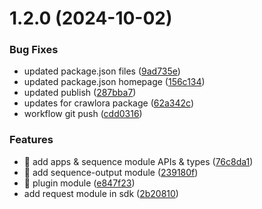 # 1.2.0 (2024-10-02)


### Bug Fixes

* updated package.json files ([9ad735e](https://github.com/crawlora-com/typescript-sdk/commit/9ad735ea5594973105ac766d335dc135fa938c34))
* updated package.json homepage ([156c134](https://github.com/crawlora-com/typescript-sdk/commit/156c134fa00a8384329e90dd441ee2425893ac10))
* updated publish ([287bba7](https://github.com/crawlora-com/typescript-sdk/commit/287bba7fc4abc460c45c6a6876b3c973aa31af3f))
* updates for crawlora package ([62a342c](https://github.com/crawlora-com/typescript-sdk/commit/62a342c1b66b290063c70a710bc34d86c4a39662))
* workflow git push ([cdd0316](https://github.com/crawlora-com/typescript-sdk/commit/cdd031665779aca8aff5798fc009098953abb564))


### Features

* 🎸 add apps & sequence module APIs & types ([76c8da1](https://github.com/crawlora-com/typescript-sdk/commit/76c8da1666664ecdae421a57f7c0679122a3529b))
* 🎸 add sequence-output module ([239180f](https://github.com/crawlora-com/typescript-sdk/commit/239180f08bb5aa0878fdc64de699f1a51a230ef8))
* 🎸 plugin module ([e847f23](https://github.com/crawlora-com/typescript-sdk/commit/e847f2333d398f75c68c7b67bb732cf860b15ff7))
* add request module in sdk ([2b20810](https://github.com/crawlora-com/typescript-sdk/commit/2b2081070977fcc19d6cbecdcf3502873ac8c2d7))



